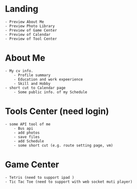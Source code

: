 # Landing
    - Preview About Me 
    - Preview Photo Library
    - Preview of Game Center
    - Preview of Calendar
    - Preview of Tool Center

# About Me
    - My cv info. 
        - Profile summary
        - Education and work expeerience
        - Skill and Hobby
    - short cut to Calendar page
        - Some public info. of my Schedule

# Tools Center (need login) 
    - some API tool of me  
        - Bus api
        - add photos
        - save files
        - add Schedule
        - some short cut (e.g. route setting page, vm)

# Game Center 
    - Tetris (need to support ipad )
    - Tic Tac Toe (need to support with web socket muti player)
